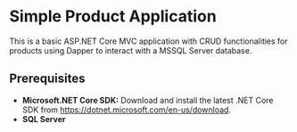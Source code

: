 # Simple Product Application

This is a basic ASP.NET Core MVC application with CRUD functionalities for products using Dapper to interact with a MSSQL Server database.

## Prerequisites

* **Microsoft.NET Core SDK:** Download and install the latest .NET Core SDK from https://dotnet.microsoft.com/en-us/download.
* **SQL Server**
